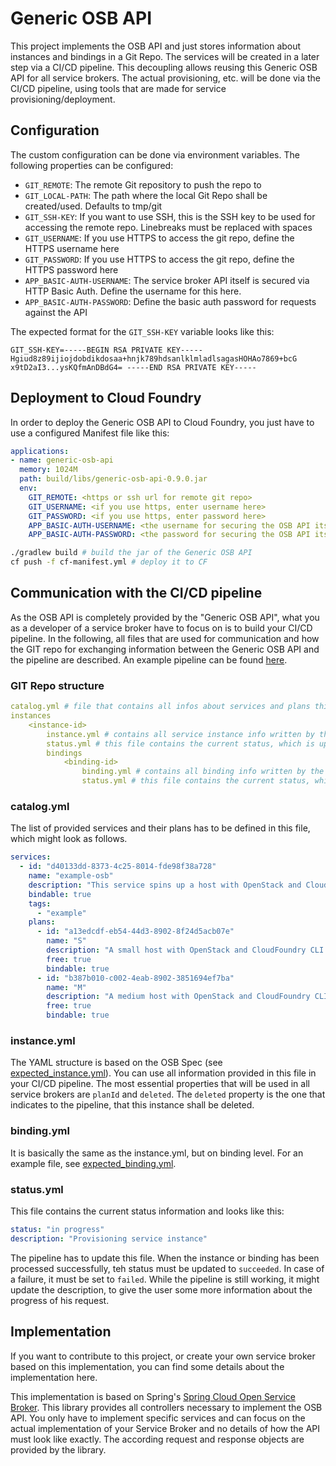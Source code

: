 # Generic OSB API

This project implements the OSB API and just stores information about instances and bindings in a Git Repo. 
The services will be created in a later step via a CI/CD pipeline. This decoupling allows reusing this Generic OSB API
for all service brokers. The actual provisioning, etc. will be done via the CI/CD pipeline, using tools that are made
for service provisioning/deployment.

## Configuration

The custom configuration can be done via environment variables. The following properties can be configured:

- `GIT_REMOTE`: The remote Git repository to push the repo to
- `GIT_LOCAL-PATH`: The path where the local Git Repo shall be created/used. Defaults to tmp/git
- `GIT_SSH-KEY`: If you want to use SSH, this is the SSH key to be used for accessing the remote repo. Linebreaks must be replaced with spaces
- `GIT_USERNAME`: If you use HTTPS to access the git repo, define the HTTPS username here
- `GIT_PASSWORD`: If you use HTTPS to access the git repo, define the HTTPS password here
- `APP_BASIC-AUTH-USERNAME`: The service broker API itself is secured via HTTP Basic Auth. Define the username for this here.
- `APP_BASIC-AUTH-PASSWORD`: Define the basic auth password for requests against the API


The expected format for the `GIT_SSH-KEY` variable looks like this:
```text
GIT_SSH-KEY=-----BEGIN RSA PRIVATE KEY----- Hgiud8z89ijiojdobdikdosaa+hnjk789hdsanlklmladlsagasHOHAo7869+bcG x9tD2aI3...ysKQfmAnDBdG4= -----END RSA PRIVATE KEY-----
```

## Deployment to Cloud Foundry

In order to deploy the Generic OSB API to Cloud Foundry, you just have to use a configured Manifest file like this:

```yaml
applications:
- name: generic-osb-api
  memory: 1024M
  path: build/libs/generic-osb-api-0.9.0.jar
  env:
    GIT_REMOTE: <https or ssh url for remote git repo>
    GIT_USERNAME: <if you use https, enter username here>
    GIT_PASSWORD: <if you use https, enter password here>
    APP_BASIC-AUTH-USERNAME: <the username for securing the OSB API itself>
    APP_BASIC-AUTH-PASSWORD: <the password for securing the OSB API itself>
```

```sh
./gradlew build # build the jar of the Generic OSB API
cf push -f cf-manifest.yml # deploy it to CF
```

## Communication with the CI/CD pipeline

As the OSB API is completely provided by the "Generic OSB API", what you as a developer of a service broker have to focus
on is to build your CI/CD pipeline. In the following, all files that are used for communication and how the GIT repo
for exchanging information between the Generic OSB API and the pipeline are described. An example pipeline can be found
[here](https://github.com/Meshcloud/example-osb-ci).

### GIT Repo structure

```yaml
catalog.yml # file that contains all infos about services and plans this Service broker provides
instances
    <instance-id>
        instance.yml # contains all service instance info written by the Generic OSB API
        status.yml # this file contains the current status, which is updated by the pipeline
        bindings
            <binding-id>
                binding.yml # contains all binding info written by the Generic OSB API
                status.yml # this file contains the current status, which is updated by the pipeline
```

### catalog.yml

The list of provided services and their plans has to be defined in this file, which might look as follows.
```yaml
services:
  - id: "d40133dd-8373-4c25-8014-fde98f38a728"
    name: "example-osb"
    description: "This service spins up a host with OpenStack and Cloud Foundry CLI installed."
    bindable: true
    tags:
      - "example"
    plans:
      - id: "a13edcdf-eb54-44d3-8902-8f24d5acb07e"
        name: "S"
        description: "A small host with OpenStack and CloudFoundry CLI installed"
        free: true
        bindable: true
      - id: "b387b010-c002-4eab-8902-3851694ef7ba"
        name: "M"
        description: "A medium host with OpenStack and CloudFoundry CLI installed"
        free: true
        bindable: true
```

### instance.yml

The YAML structure is based on the OSB Spec (see [expected_instance.yml](src/test/resources/expected_instance.yml)).
You can use all information provided in this file in your CI/CD pipeline. The most essential properties that will be
used in all service brokers are `planId` and `deleted`. The `deleted` property is the one that indicates to the pipeline,
that this instance shall be deleted.

### binding.yml

It is basically the same as the instance.yml, but on binding level. For an example file, see
[expected_binding.yml](src/test/resources/expected_binding.yml).

### status.yml

This file contains the current status information and looks like this:
```yaml
status: "in progress"
description: "Provisioning service instance"
```

The pipeline has to update this file. When the instance or binding has been processed successfully, teh status must be 
updated to `succeeded`. In case of a failure, it must be set to `failed`. While the pipeline is still working, it might
update the description, to give the user some more information about the progress of his request. 

## Implementation

If you want to contribute to this project, or create your own service broker based on this implementation, 
you can find some details about the implementation here.

This implementation is based on Spring's [Spring Cloud Open Service Broker](https://spring.io/projects/spring-cloud-open-service-broker).
This library provides all controllers necessary to implement the OSB API. You only have to implement specific services
and can focus on the actual implementation of your Service Broker and no details of how the API must look like exactly.
The according request and response objects are provided by the library.
